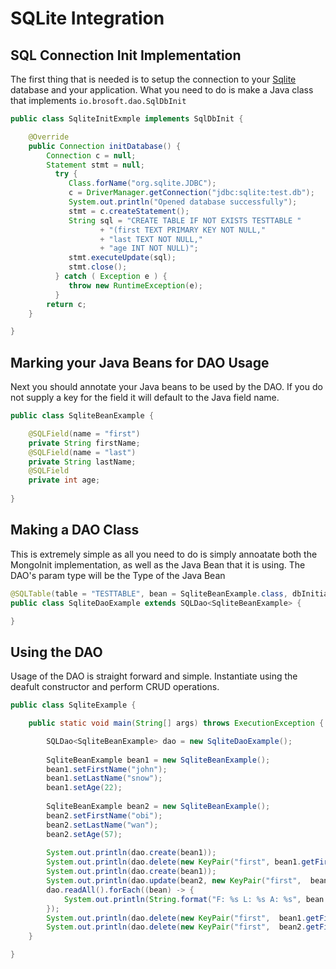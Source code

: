 # SQLite Integration

## SQL Connection Init Implementation

The first thing that is needed is to setup the connection to your [Sqlite](https://sqlite.org/index.html) database and your application. What you need to do is make a Java class that implements `io.brosoft.dao.SqlDbInit`

```java
public class SqliteInitExmple implements SqlDbInit {

	@Override
	public Connection initDatabase() {
		Connection c = null;
		Statement stmt = null;
	      try {
	         Class.forName("org.sqlite.JDBC");
	         c = DriverManager.getConnection("jdbc:sqlite:test.db");
	         System.out.println("Opened database successfully");
	         stmt = c.createStatement();
	         String sql = "CREATE TABLE IF NOT EXISTS TESTTABLE "
	         		+ "(first TEXT PRIMARY KEY NOT NULL,"
	         		+ "last TEXT NOT NULL,"
	         		+ "age INT NOT NULL)"; 
	         stmt.executeUpdate(sql);
	         stmt.close();
	      } catch ( Exception e ) {
	         throw new RuntimeException(e);
	      }
	    return c;
	}

}
```

## Marking your Java Beans for DAO Usage

Next you should annotate your Java beans to be used by the DAO. If you do not supply a key for the field it will default to the Java field name.

```java
public class SqliteBeanExample {

	@SQLField(name = "first")
	private String firstName;
	@SQLField(name = "last")
	private String lastName;
	@SQLField
    private int age;
    
}
```

## Making a DAO Class

This is extremely simple as all you need to do is simply annoatate both the MongoInit implementation, as well as the Java Bean that it is using. The DAO's param type will be the Type of the Java Bean

```java
@SQLTable(table = "TESTTABLE", bean = SqliteBeanExample.class, dbInitializer = SqliteInitExmple.class)
public class SqliteDaoExample extends SQLDao<SqliteBeanExample> {

}
```

## Using the DAO

Usage of the DAO is straight forward and simple. Instantiate using the deafult constructor and perform CRUD operations.

```java
public class SqliteExample {

	public static void main(String[] args) throws ExecutionException {

		SQLDao<SqliteBeanExample> dao = new SqliteDaoExample();
		
		SqliteBeanExample bean1 = new SqliteBeanExample();
		bean1.setFirstName("john");
		bean1.setLastName("snow");
		bean1.setAge(22);
		
		SqliteBeanExample bean2 = new SqliteBeanExample();
		bean2.setFirstName("obi");
		bean2.setLastName("wan");
		bean2.setAge(57);
		
		System.out.println(dao.create(bean1));
		System.out.println(dao.delete(new KeyPair("first", bean1.getFirstName())));
		System.out.println(dao.create(bean1));
		System.out.println(dao.update(bean2, new KeyPair("first",  bean1.getFirstName())));
		dao.readAll().forEach((bean) -> {
			System.out.println(String.format("F: %s L: %s A: %s", bean.getFirstName(), bean.getLastName(), bean.getAge()));
		});
		System.out.println(dao.delete(new KeyPair("first",  bean1.getFirstName())));
		System.out.println(dao.delete(new KeyPair("first",  bean2.getFirstName())));
	}

}
```
